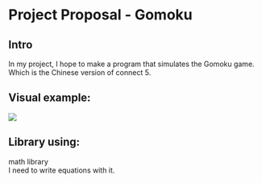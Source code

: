 # Project Proposal - Gomoku
## Intro
In my project, I hope to make a program that simulates the Gomoku game. Which is the Chinese version of connect 5.

## Visual example:

![](https://github.com/uiuc-sp18-cs126/final-project-rickypeng99/raw/master/graph.jpg)<br>
## Library using:
math library <br>
I need to write equations with it.
